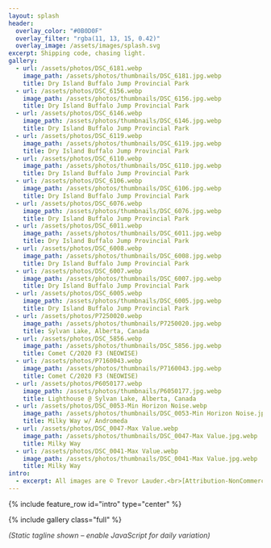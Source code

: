```yaml
---
layout: splash
header:
  overlay_color: "#0B0D0F"
  overlay_filter: "rgba(11, 13, 15, 0.42)"
  overlay_image: /assets/images/splash.svg
excerpt: Shipping code, chasing light.
gallery:
  - url: /assets/photos/DSC_6181.webp
    image_path: /assets/photos/thumbnails/DSC_6181.jpg.webp
    title: Dry Island Buffalo Jump Provincial Park
  - url: /assets/photos/DSC_6156.webp
    image_path: /assets/photos/thumbnails/DSC_6156.jpg.webp
    title: Dry Island Buffalo Jump Provincial Park
  - url: /assets/photos/DSC_6146.webp
    image_path: /assets/photos/thumbnails/DSC_6146.jpg.webp
    title: Dry Island Buffalo Jump Provincial Park
  - url: /assets/photos/DSC_6119.webp
    image_path: /assets/photos/thumbnails/DSC_6119.jpg.webp
    title: Dry Island Buffalo Jump Provincial Park
  - url: /assets/photos/DSC_6110.webp
    image_path: /assets/photos/thumbnails/DSC_6110.jpg.webp
    title: Dry Island Buffalo Jump Provincial Park
  - url: /assets/photos/DSC_6106.webp
    image_path: /assets/photos/thumbnails/DSC_6106.jpg.webp
    title: Dry Island Buffalo Jump Provincial Park
  - url: /assets/photos/DSC_6076.webp
    image_path: /assets/photos/thumbnails/DSC_6076.jpg.webp
    title: Dry Island Buffalo Jump Provincial Park
  - url: /assets/photos/DSC_6011.webp
    image_path: /assets/photos/thumbnails/DSC_6011.jpg.webp
    title: Dry Island Buffalo Jump Provincial Park
  - url: /assets/photos/DSC_6008.webp
    image_path: /assets/photos/thumbnails/DSC_6008.jpg.webp
    title: Dry Island Buffalo Jump Provincial Park
  - url: /assets/photos/DSC_6007.webp
    image_path: /assets/photos/thumbnails/DSC_6007.jpg.webp
    title: Dry Island Buffalo Jump Provincial Park
  - url: /assets/photos/DSC_6005.webp
    image_path: /assets/photos/thumbnails/DSC_6005.jpg.webp
    title: Dry Island Buffalo Jump Provincial Park
  - url: /assets/photos/P7250020.webp
    image_path: /assets/photos/thumbnails/P7250020.jpg.webp
    title: Sylvan Lake, Alberta, Canada
  - url: /assets/photos/DSC_5856.webp
    image_path: /assets/photos/thumbnails/DSC_5856.jpg.webp
    title: Comet C/2020 F3 (NEOWISE)
  - url: /assets/photos/P7160043.webp
    image_path: /assets/photos/thumbnails/P7160043.jpg.webp
    title: Comet C/2020 F3 (NEOWISE)
  - url: /assets/photos/P6050177.webp
    image_path: /assets/photos/thumbnails/P6050177.jpg.webp
    title: Lighthouse @ Sylvan Lake, Alberta, Canada
  - url: /assets/photos/DSC_0053-Min Horizon Noise.webp
    image_path: /assets/photos/thumbnails/DSC_0053-Min Horizon Noise.jpg.webp
    title: Milky Way w/ Andromeda
  - url: /assets/photos/DSC_0047-Max Value.webp
    image_path: /assets/photos/thumbnails/DSC_0047-Max Value.jpg.webp
    title: Milky Way
  - url: /assets/photos/DSC_0041-Max Value.webp
    image_path: /assets/photos/thumbnails/DSC_0041-Max Value.jpg.webp
    title: Milky Way
intro:
  - excerpt: All images are © Trevor Lauder.<br>[Attribution-NonCommercial-NoDerivatives 4.0 International (CC BY-NC-ND 4.0)](https://creativecommons.org/licenses/by-nc-nd/4.0/)
---
```


{% include feature_row id="intro" type="center" %}

{% include gallery class="full" %}

<script>
// Deterministic daily tagline (client-side) using _data/taglines.json.
// Runs AFTER window load to avoid production (main.min.js) rewrites.
// Uses dedicated span + persistent lock attribute.
(function() {
  var taglines = {{ site.data.taglines | jsonify }};
  if(!Array.isArray(taglines) || !taglines.length) return; // Safety

  function dayOfYear(d){
    var start = new Date(Date.UTC(d.getFullYear(),0,0));
    return Math.floor((d - start) / 86400000); // 0..365
  }

  function dailyIndex(len){
    // Anchor calculation to Mountain Time (America/Denver) for consistent rollover
    var mtNow = new Date(new Date().toLocaleString('en-US', { timeZone: 'America/Denver' }));
    var idx = (dayOfYear(mtNow) + mtNow.getFullYear()) % len;
    return idx;
  }

  function setDailyTagline(){
    var container = document.querySelector('.page__lead');
    if(!container) return;
    // Ensure dedicated span
    var el = container.querySelector('#dynamic-tagline');
    if(!el){
      el = document.createElement('span');
      el.id = 'dynamic-tagline';
      // Preserve any existing text (first load) only until swap
      container.innerHTML = '<span id="dynamic-tagline" class="tagline-fade-transition"></span>';
      el = container.querySelector('#dynamic-tagline');
    } else if(!el.classList.contains('tagline-fade-transition')) {
      el.classList.add('tagline-fade-transition');
    }

    var todayIdx = dailyIndex(taglines.length);
    var computed = taglines[todayIdx];

    // Mountain Time date key
    var mtNow = new Date(new Date().toLocaleString('en-US', { timeZone: 'America/Denver' }));
    var dateKey = mtNow.getFullYear()+'-'+String(mtNow.getMonth()+1).padStart(2,'0')+'-'+String(mtNow.getDate()).padStart(2,'0');
    var LS_KEY_DATE = 'dailyTaglineDate';
    var LS_KEY_TEXT = 'dailyTaglineText';
    try {
      var storedDate = localStorage.getItem(LS_KEY_DATE);
      var storedText = localStorage.getItem(LS_KEY_TEXT);
      if(storedDate === dateKey && storedText) {
        // Use cached text if still in list; else fall back to computed
        if(taglines.indexOf(storedText) !== -1) {
          if(el.textContent.trim() !== storedText) {
            fadeSwap(el, storedText);
          }
          return; // Done for today
        }
      }
      // Store today's choice
      localStorage.setItem(LS_KEY_DATE, dateKey);
      localStorage.setItem(LS_KEY_TEXT, computed);
    } catch(e) { /* Ignore storage errors (private mode, etc.) */ }

    var desired = computed;
    // Apply (opacity 0 then fade to 1) only if different
    if(el.textContent.trim() !== desired) {
      instantSet(el, desired);
      requestAnimationFrame(function(){ fadeIn(el); });
    }

    // Lightweight polling fallback (covers late hydration scripts)
    var start = Date.now();
    var pollInterval = 500; // ms
    var poller = setInterval(function(){
      if(Date.now() - start > 15000) { clearInterval(poller); return; }
      if(el.textContent.trim() !== desired) {
        el.textContent = desired;
      }
    }, pollInterval);
    // Also enforce once on page show (back/forward cache)
    window.addEventListener('pageshow', function(){ if(el.textContent.trim() !== desired) el.textContent = desired; });
  }

  function instantSet(el, text){
    if(!el.style.minHeight) { el.style.minHeight = el.offsetHeight + 'px'; }
    el.style.opacity = 0; // start hidden
    el.textContent = text;
  }
  function fadeIn(el){
    el.style.opacity = 1;
  }

  function initiate(){
    // Delay a tick to allow late theme mutations
    setTimeout(function(){
      setDailyTagline();
      // Short intensive guard phase (first 5s after load)
      var start = Date.now();
      var container = document.querySelector('.page__lead');
      var desired = container && container.querySelector('#dynamic-tagline') && container.querySelector('#dynamic-tagline').textContent.trim();
      if(!container || !desired) return;
      function guard(){
        if(Date.now() - start > 5000) return; // stop after 5s
        // If something rewrote the container text, rebuild span
        var span = container.querySelector('#dynamic-tagline');
        if(!span || span.textContent.trim() !== desired){
          container.setAttribute('data-dynamic-tagline', 'locked');
          container.innerHTML = '<span id="dynamic-tagline" class="tagline-fade-transition">'+desired+'</span>';
        }
        requestAnimationFrame(guard);
      }
      requestAnimationFrame(guard);
    }, 50);
  }

  if(document.readyState === 'complete') {
    initiate();
  } else {
    window.addEventListener('load', initiate, { once: true });
  }
})();
</script>
<style>
.tagline-fade-transition { transition: opacity .6s ease; }
</style>
<noscript><style>.page__lead-noscript{display:block;font-style:italic;opacity:.85;margin-top:.5rem}</style><span class="page__lead-noscript">(Static tagline shown – enable JavaScript for daily variation)</span></noscript>
